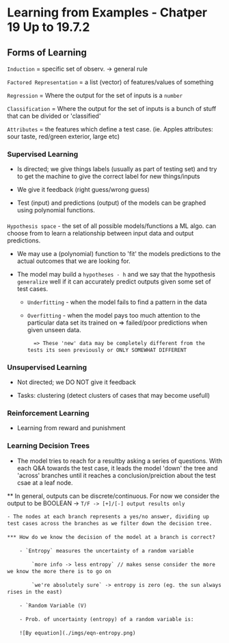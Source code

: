 # Learning from Examples - Chatper 19 Up to 19.7.2

## Forms of Learning

`Induction` = specific set of observ. -> general rule

`Factored Representation` = a list (vector) of features/values of something

`Regression` = Where the output for the set of inputs is a `number`

`Classification` = Where the output for the set of inputs is a bunch of stuff that can be divided or 'classified'

`Attributes` = the features which define a test case.  (ie. Apples attributes: sour taste, red/green exterior, large etc)

### Supervised Learning

- Is directed; we give things labels (usually as part of testing set) and try to get the machine to give the correct label for new things/inputs

- We give it feedback (right guess/wrong guess)

- Test (input) and predictions (output) of the models can be graphed using polynomial functions.

#### 
`Hypothesis space` - the set of all possible models/functions a ML algo. can choose from to learn a relationship between input data and output predictions.

* We may use a (polynomial) function to 'fit' the models predictions to the actual outcomes that we are looking for.

* The model may build a `hypotheses - h` and we say that the hypothesis `generalize` well if it can accurately predict outputs given some set of test cases.

    - `Underfitting` - when the model fails to find a pattern in the data

    - `Overfitting` - when the model pays too much attention to the particular data set its trained on => failed/poor predictions when given unseen data.

            => These 'new' data may be completely different from the tests its seen previously or ONLY SOMEWHAT DIFFERENT

### Unsupervised Learning  

- Not directed; we DO NOT give it feedback

- Tasks: clustering (detect clusters of cases that may become usefull)

### Reinforcement Learning

- Learning from reward and punishment

### Learning Decision Trees

* The model tries to reach for a resultby asking a series of questions.  With each Q&A towards the test case, it leads the model 'down' the tree and 'across' branches until it reaches a conclusion/preiction about the test csae at a leaf node.

** In general, outputs can be discrete/continuous.  For now we consider the output to be BOOLEAN -> `T/F -> [+]/[-] output results only`

    - The nodes at each branch represents a yes/no answer, dividing up test cases across the branches as we filter down the decision tree.

    *** How do we know the decision of the model at a branch is correct?

        - `Entropy` measures the uncertainty of a random variable

            `more info -> less entropy` // makes sense consider the more we know the more there is to go on

            `we're absolutely sure` -> entropy is zero (eg. the sun always rises in the east)
        
        - `Random Variable (V) 

        - Prob. of uncertainty (entropy) of a random variable is: 
        
        ![By equation](./imgs/eqn-entropy.png)

